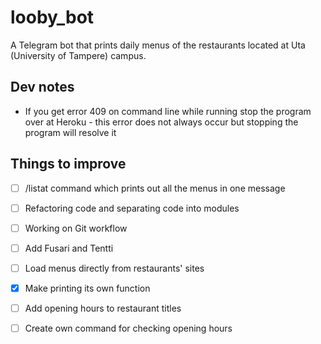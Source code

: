 # looby_bot

A Telegram bot that prints daily menus of the restaurants located at Uta (University of Tampere) campus.

## Dev notes

* If you get error 409 on command line while running stop the program over at Heroku - this error does not always occur but stopping the program will resolve it

## Things to improve

- [ ] /listat command which prints out all the menus in one message
- [ ] Refactoring code and separating code into modules
- [ ] Working on Git workflow
- [ ] Add Fusari and Tentti
- [ ] Load menus directly from restaurants' sites
- [x] Make printing its own function
- [ ] Add opening hours to restaurant titles
- [ ] Create own command for checking opening hours

